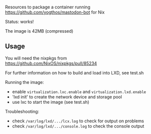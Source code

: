 Resources to package a container running https://github.com/yogthos/mastodon-bot for Nix

Status: works!

The image is 42MB (compressed)

## Usage

You will need the nixpkgs from https://github.com/NixOS/nixpkgs/pull/85234

For further information on how to build and load into LXD, see test.sh

Running the image:
* enable `virtualization.lxc.enable` and `virtualization.lxd.enable`
* 'lxd init' to create the network device and storage pool
* use lxc to start the image (see test.sh)

Troubleshooting:
* check `/var/log/lxd/.../lcx.log` to check for output on problems
* check `/var/log/lxd/.../console.log` to check the console output
